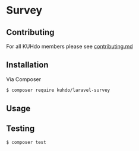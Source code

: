 # Survey

## Contributing

For all KUHdo members please see [contributing.md](contributing.md)

## Installation

Via Composer

```bash
$ composer require kuhdo/laravel-survey
```

## Usage

## Testing

```bash
$ composer test
```

